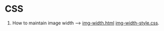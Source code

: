 # CSS
1. How to maintain image width --> [img-width.html](https://github.com/emon9X/all-learning-projects/blob/main/CSS/img-width.html) [img-width-style.css](https://github.com/emon9X/all-learning-projects/blob/main/CSS/img-width-style.css).
